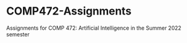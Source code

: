# COMP472-Assignments
Assignments for COMP 472: Artificial Intelligence in the Summer 2022 semester
